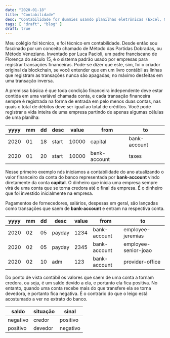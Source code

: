 ```yaml
---
date: "2020-01-18"
title: "Contabilidade"
desc: "Contabilidade for dummies usando planilhas eletrônicas (Excel, Google Sheets)."
tags: [ "draft", "blog" ]
draft: true
---
```

Meu colégio foi técnico, e foi técnico em contabilidade. Desde então sou fascinado por um conceito chamado de Método das Partidas Dobradas, ou Método Veneziano. Inventado por Luca Pacioli, um padre franciscano de Florença do século 15, é o sistema padrão usado por empresas para registrar transações financeiras. Pode-se dizer que este, sim, foi o criador original da blockchain, se você entender que em um livro contábil as linhas que registram as transações nunca são apagadas; no máximo desfeitas em uma transação inversa.

A premissa básica é que toda condição financeira independente deve estar contida em uma variável chamada conta, e cada transação financeira sempre é registrada na forma de entrada em pelo menos duas contas, nas quais o total de débitos deve ser igual ao total de créditos. Você pode registrar a vida inteira de uma empresa partindo de apenas algumas células de uma planilha:

| yyyy |  mm |  dd | desc | value | from |  to |
| ---- | --- | --- | ---- | ----- | ---- | --- |
| 2020 |  01 |  18 | start | 10000 | capital | bank-account |
| 2020 |  01 |  20 | start | 10000 | bank-account | taxes |

Nesse primeiro exemplo nós iniciamos a contabilidade do ano atualizando o valor financeiro da conta do banco representada por **bank-account** vindo diretamente da conta **capital**. O dinheiro que inicia uma empresa sempre virá de uma conta que se torna credora até o final da empresa. É o dinheiro que foi investido inicialmente na empresa.

Pagamentos de fornecedores, salários, despesas em geral, são lançadas como transações que saem de **bank-account** e entram na respectiva conta.

| yyyy |  mm |  dd | desc | value | from |  to |
| ---- | --- | --- | ---- | ----- | ---- | --- |
| 2020 |  02 |  05 | payday | 1234 | bank-account | employee-jeremias |
| 2020 |  02 |  05 | payday | 2345 | bank-account | employee-senior-joao |
| 2020 |  02 |  10 | adm | 123 | bank-account | provider-office |

Do ponto de vista contábil os valores que saem de uma conta a tornam credora, ou seja, é um saldo devido a ela, e portanto ela fica positiva. No entanto, quando uma conta recebe mais do que transfere ela se torna devedora, e portanto fica negativa. É o contrário do que o leigo está acostumado a ver no extrato do banco.

| saldo | situação | sinal |
| ----- | -------- | ----- |
| negativo | credor | positivo |
| positivo | devedor | negativo |


